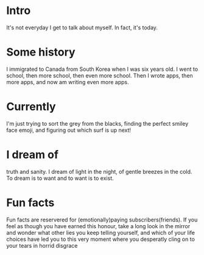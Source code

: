 
# Intro

It's not everyday I get to talk about myself. In fact, it's today.

# Some history

I immigrated to Canada from South Korea when I was six years old. I went to school, then more school, then even more school. Then I wrote apps, then more apps, and now am writing even more apps.

# Currently

I'm just trying to sort the grey from the blacks, finding the perfect smiley face emoji, and figuring out which surf is up next! 

# I dream of

truth and sanity. I dream of light in the night, of gentle breezes in the cold. To dream is to want and to want is to exist.

# Fun facts

Fun facts are reservered for (emotionally)paying subscribers(friends). If you feel as though you have earned this honour, take a long look in the mirror and wonder what other lies you keep telling yourself, and which of your life choices have led you to this very moment where you desperatly cling on to your tears in horrid disgrace


